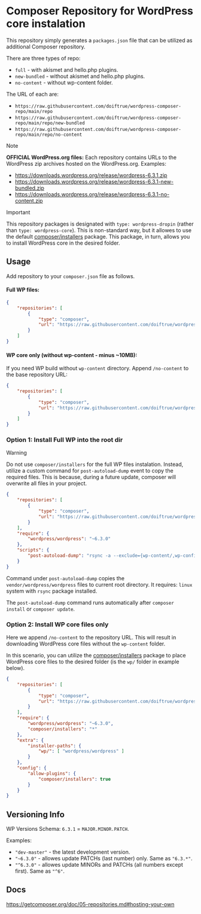 Composer Repository for WordPress core instalation
==================================================

This repository simply generates a `packages.json` file that can be utilized as additional Composer repository.

There are three types of repo:
- `full` - with akismet and hello.php plugins.
- `new-bundled` - without akismet and hello.php plugins.
- `no-content` - without wp-content folder.

The URL of each are:
- `https://raw.githubusercontent.com/doiftrue/wordpress-composer-repo/main/repo`
- `https://raw.githubusercontent.com/doiftrue/wordpress-composer-repo/main/repo/new-bundled`
- `https://raw.githubusercontent.com/doiftrue/wordpress-composer-repo/main/repo/no-content`

> [!NOTE]
> **OFFICIAL WordPress.org files:** Each repository contains URLs to the WordPress zip archives hosted on the WordPress.org. Examples:
> - https://downloads.wordpress.org/release/wordpress-6.3.1.zip
> - https://downloads.wordpress.org/release/wordpress-6.3.1-new-bundled.zip
> - https://downloads.wordpress.org/release/wordpress-6.3.1-no-content.zip

> [!IMPORTANT]  
> This repository packages is designated with `type: wordpress-dropin` (rather than `type: wordpress-core`). This is non-standard way, but it allowes to use the default [composer/installers](https://github.com/composer/installers) package. This package, in turn, allows you to install WordPress core in the desired folder.


Usage
-----
Add repository to your `composer.json` file as follows.

#### Full WP files:

```json
{
    "repositories": [
        {
            "type": "composer",
            "url": "https://raw.githubusercontent.com/doiftrue/wordpress-composer-repo/main/repo/new-bundled"
        }
    ]
}
```

#### WP core only (without wp-content - minus ~10MB):

If you need WP build without `wp-content` directory. Append `/no-content` to the base repository URL: 

```json
{
    "repositories": [
        {
            "type": "composer",
            "url": "https://raw.githubusercontent.com/doiftrue/wordpress-composer-repo/main/repo/no-content"
        }
    ]
}
```


### Option 1: Install Full WP into the root dir

> [!WARNING]
> Do not use `composer/installers` for the full WP files instalation. Instead, utilize a custom command for `post-autoload-dump` event to copy the required files. This is because, during a future update, composer will overwrite all files in your project.

```json
{
    "repositories": [
        {
            "type": "composer",
            "url": "https://raw.githubusercontent.com/doiftrue/wordpress-composer-repo/main/repo/new-bundled"
        }
    ],
    "require": {
        "wordpress/wordpress": "~6.3.0"
    },
    "scripts": {
        "post-autoload-dump": "rsync -a --exclude={wp-content/,wp-config-sample.php} ./vendor/wordpress/wordpress/* ./"
    }
}
```

Command under `post-autoload-dump` copies the `vendor/wordpress/wordpress` files to current root directory. It requires: `linux` system with `rsync` package installed.

The `post-autoload-dump` command runs automatically after `composer install` or `composer update`.


### Option 2: Install WP core files only

Here we append `/no-content` to the repository URL. This will result in downloading WordPress core files without the `wp-content` folder.

In this scenario, you can utilize the [composer/installers](https://github.com/composer/installers) package to place WordPress core files to the desired folder (is the `wp/` folder in example below).

```json
{
    "repositories": [
        {
            "type": "composer",
            "url": "https://raw.githubusercontent.com/doiftrue/wordpress-composer-repo/main/repo/no-content"
        }
    ],
    "require": {
        "wordpress/wordpress": "~6.3.0",
        "composer/installers": "*"
    },
    "extra": {
        "installer-paths": {
            "wp/": [ "wordpress/wordpress" ]
        }
    },
    "config": {
        "allow-plugins": {
            "composer/installers": true
        }
    }
}
```


Versioning Info
---------------

WP Versions Schema: `6.3.1` = `MAJOR.MINOR.PATCH`.

Examples:
- `"dev-master"` - the latest development version.
- `"~6.3.0"` - allowes update PATCHs (last number) only. Same as `"6.3.*"`.
- `"^6.3.0"` - allowes update MINORs and PATCHs (all numbers except first). Same as `"^6"`.




Docs
----
https://getcomposer.org/doc/05-repositories.md#hosting-your-own
